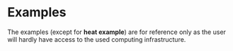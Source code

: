 # Examples
The examples (except for **heat example**) are for reference only as the user will hardly
have access to the used computing infrastructure.


